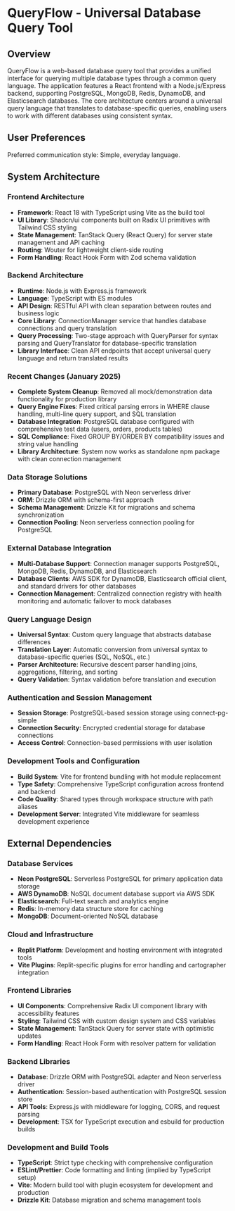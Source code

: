 # QueryFlow - Universal Database Query Tool

## Overview

QueryFlow is a web-based database query tool that provides a unified interface for querying multiple database types through a common query language. The application features a React frontend with a Node.js/Express backend, supporting PostgreSQL, MongoDB, Redis, DynamoDB, and Elasticsearch databases. The core architecture centers around a universal query language that translates to database-specific queries, enabling users to work with different databases using consistent syntax.

## User Preferences

Preferred communication style: Simple, everyday language.

## System Architecture

### Frontend Architecture
- **Framework**: React 18 with TypeScript using Vite as the build tool
- **UI Library**: Shadcn/ui components built on Radix UI primitives with Tailwind CSS styling
- **State Management**: TanStack Query (React Query) for server state management and API caching
- **Routing**: Wouter for lightweight client-side routing
- **Form Handling**: React Hook Form with Zod schema validation

### Backend Architecture
- **Runtime**: Node.js with Express.js framework
- **Language**: TypeScript with ES modules
- **API Design**: RESTful API with clean separation between routes and business logic
- **Core Library**: ConnectionManager service that handles database connections and query translation
- **Query Processing**: Two-stage approach with QueryParser for syntax parsing and QueryTranslator for database-specific translation
- **Library Interface**: Clean API endpoints that accept universal query language and return translated results

### Recent Changes (January 2025)
- **Complete System Cleanup**: Removed all mock/demonstration data functionality for production library
- **Query Engine Fixes**: Fixed critical parsing errors in WHERE clause handling, multi-line query support, and SQL translation
- **Database Integration**: PostgreSQL database configured with comprehensive test data (users, orders, products tables)
- **SQL Compliance**: Fixed GROUP BY/ORDER BY compatibility issues and string value handling
- **Library Architecture**: System now works as standalone npm package with clean connection management

### Data Storage Solutions
- **Primary Database**: PostgreSQL with Neon serverless driver
- **ORM**: Drizzle ORM with schema-first approach
- **Schema Management**: Drizzle Kit for migrations and schema synchronization
- **Connection Pooling**: Neon serverless connection pooling for PostgreSQL

### External Database Integration
- **Multi-Database Support**: Connection manager supports PostgreSQL, MongoDB, Redis, DynamoDB, and Elasticsearch
- **Database Clients**: AWS SDK for DynamoDB, Elasticsearch official client, and standard drivers for other databases
- **Connection Management**: Centralized connection registry with health monitoring and automatic failover to mock databases

### Query Language Design
- **Universal Syntax**: Custom query language that abstracts database differences
- **Translation Layer**: Automatic conversion from universal syntax to database-specific queries (SQL, NoSQL, etc.)
- **Parser Architecture**: Recursive descent parser handling joins, aggregations, filtering, and sorting
- **Query Validation**: Syntax validation before translation and execution

### Authentication and Session Management
- **Session Storage**: PostgreSQL-based session storage using connect-pg-simple
- **Connection Security**: Encrypted credential storage for database connections
- **Access Control**: Connection-based permissions with user isolation

### Development Tools and Configuration
- **Build System**: Vite for frontend bundling with hot module replacement
- **Type Safety**: Comprehensive TypeScript configuration across frontend and backend
- **Code Quality**: Shared types through workspace structure with path aliases
- **Development Server**: Integrated Vite middleware for seamless development experience

## External Dependencies

### Database Services
- **Neon PostgreSQL**: Serverless PostgreSQL for primary application data storage
- **AWS DynamoDB**: NoSQL document database support via AWS SDK
- **Elasticsearch**: Full-text search and analytics engine
- **Redis**: In-memory data structure store for caching
- **MongoDB**: Document-oriented NoSQL database

### Cloud and Infrastructure
- **Replit Platform**: Development and hosting environment with integrated tools
- **Vite Plugins**: Replit-specific plugins for error handling and cartographer integration

### Frontend Libraries
- **UI Components**: Comprehensive Radix UI component library with accessibility features
- **Styling**: Tailwind CSS with custom design system and CSS variables
- **State Management**: TanStack Query for server state with optimistic updates
- **Form Handling**: React Hook Form with resolver pattern for validation

### Backend Libraries
- **Database**: Drizzle ORM with PostgreSQL adapter and Neon serverless driver
- **Authentication**: Session-based authentication with PostgreSQL session store
- **API Tools**: Express.js with middleware for logging, CORS, and request parsing
- **Development**: TSX for TypeScript execution and esbuild for production builds

### Development and Build Tools
- **TypeScript**: Strict type checking with comprehensive configuration
- **ESLint/Prettier**: Code formatting and linting (implied by TypeScript setup)
- **Vite**: Modern build tool with plugin ecosystem for development and production
- **Drizzle Kit**: Database migration and schema management tools